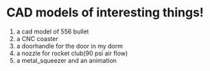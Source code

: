 # CAD models of interesting things!
1. a cad model of 556 bullet
2. a CNC coaster
3. a doorhandle for the door in my dorm
4. a nozzle for rocket club(90 psi air flow)
5. a metal_squeezer and an animation

